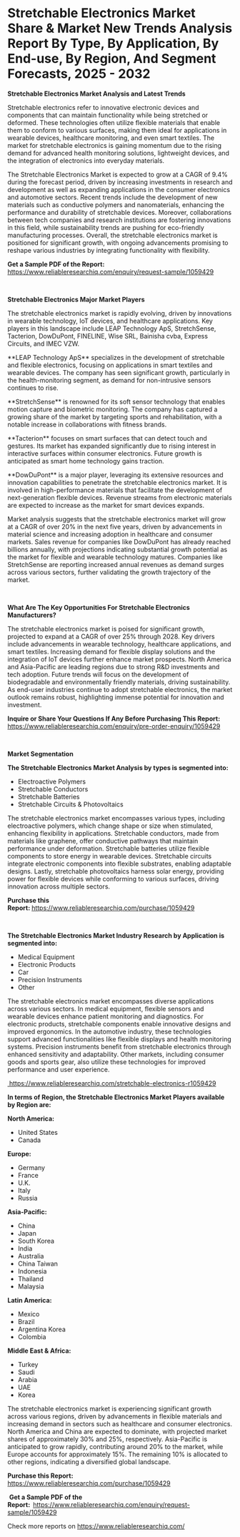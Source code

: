 <p><h1>Stretchable Electronics Market Share & Market New Trends Analysis Report By Type, By Application, By End-use, By Region, And Segment Forecasts, 2025 - 2032</h1></p><p><strong>Stretchable Electronics Market Analysis and Latest Trends</strong></p>
<p><p>Stretchable electronics refer to innovative electronic devices and components that can maintain functionality while being stretched or deformed. These technologies often utilize flexible materials that enable them to conform to various surfaces, making them ideal for applications in wearable devices, healthcare monitoring, and even smart textiles. The market for stretchable electronics is gaining momentum due to the rising demand for advanced health monitoring solutions, lightweight devices, and the integration of electronics into everyday materials. </p><p>The Stretchable Electronics Market is expected to grow at a CAGR of 9.4% during the forecast period, driven by increasing investments in research and development as well as expanding applications in the consumer electronics and automotive sectors. Recent trends include the development of new materials such as conductive polymers and nanomaterials, enhancing the performance and durability of stretchable devices. Moreover, collaborations between tech companies and research institutions are fostering innovations in this field, while sustainability trends are pushing for eco-friendly manufacturing processes. Overall, the stretchable electronics market is positioned for significant growth, with ongoing advancements promising to reshape various industries by integrating functionality with flexibility.</p></p>
<p><strong>Get a Sample PDF of the Report:&nbsp;</strong> <a href="https://www.reliableresearchiq.com/enquiry/request-sample/1059429?utm_campaign=2926&utm_medium=2&utm_source=Github&utm_content=ia&utm_term=06042025&utm_id=stretchable-electronics">https://www.reliableresearchiq.com/enquiry/request-sample/1059429</a></p>
<p>&nbsp;</p>
<p><strong>Stretchable Electronics Major Market Players</strong></p>
<p><p>The stretchable electronics market is rapidly evolving, driven by innovations in wearable technology, IoT devices, and healthcare applications. Key players in this landscape include LEAP Technology ApS, StretchSense, Tacterion, DowDuPont, FINELINE, Wise SRL, Bainisha cvba, Express Circuits, and IMEC VZW.</p><p>**LEAP Technology ApS** specializes in the development of stretchable and flexible electronics, focusing on applications in smart textiles and wearable devices. The company has seen significant growth, particularly in the health-monitoring segment, as demand for non-intrusive sensors continues to rise.</p><p>**StretchSense** is renowned for its soft sensor technology that enables motion capture and biometric monitoring. The company has captured a growing share of the market by targeting sports and rehabilitation, with a notable increase in collaborations with fitness brands.</p><p>**Tacterion** focuses on smart surfaces that can detect touch and gestures. Its market has expanded significantly due to rising interest in interactive surfaces within consumer electronics. Future growth is anticipated as smart home technology gains traction.</p><p>**DowDuPont** is a major player, leveraging its extensive resources and innovation capabilities to penetrate the stretchable electronics market. It is involved in high-performance materials that facilitate the development of next-generation flexible devices. Revenue streams from electronic materials are expected to increase as the market for smart devices expands.</p><p>Market analysis suggests that the stretchable electronics market will grow at a CAGR of over 20% in the next five years, driven by advancements in material science and increasing adoption in healthcare and consumer markets. Sales revenue for companies like DowDuPont has already reached billions annually, with projections indicating substantial growth potential as the market for flexible and wearable technology matures. Companies like StretchSense are reporting increased annual revenues as demand surges across various sectors, further validating the growth trajectory of the market.</p></p>
<p>&nbsp;</p>
<p><strong>What Are The Key Opportunities For Stretchable Electronics Manufacturers?</strong></p>
<p><p>The stretchable electronics market is poised for significant growth, projected to expand at a CAGR of over 25% through 2028. Key drivers include advancements in wearable technology, healthcare applications, and smart textiles. Increasing demand for flexible display solutions and the integration of IoT devices further enhance market prospects. North America and Asia-Pacific are leading regions due to strong R&D investments and tech adoption. Future trends will focus on the development of biodegradable and environmentally friendly materials, driving sustainability. As end-user industries continue to adopt stretchable electronics, the market outlook remains robust, highlighting immense potential for innovation and investment.</p></p>
<p><strong>Inquire or Share Your Questions If Any Before Purchasing This Report:</strong> <a href="https://www.reliableresearchiq.com/enquiry/pre-order-enquiry/1059429?utm_campaign=2926&utm_medium=2&utm_source=Github&utm_content=ia&utm_term=06042025&utm_id=stretchable-electronics">https://www.reliableresearchiq.com/enquiry/pre-order-enquiry/1059429</a></p>
<p>&nbsp;</p>
<p><strong>Market Segmentation</strong></p>
<p><strong>The Stretchable Electronics Market Analysis by types is segmented into:</strong></p>
<p><ul><li>Electroactive Polymers</li><li>Stretchable Conductors</li><li>Stretchable Batteries</li><li>Stretchable Circuits & Photovoltaics</li></ul></p>
<p><p>The stretchable electronics market encompasses various types, including electroactive polymers, which change shape or size when stimulated, enhancing flexibility in applications. Stretchable conductors, made from materials like graphene, offer conductive pathways that maintain performance under deformation. Stretchable batteries utilize flexible components to store energy in wearable devices. Stretchable circuits integrate electronic components into flexible substrates, enabling adaptable designs. Lastly, stretchable photovoltaics harness solar energy, providing power for flexible devices while conforming to various surfaces, driving innovation across multiple sectors.</p></p>
<p><strong>Purchase this Report:&nbsp;</strong><a href="https://www.reliableresearchiq.com/purchase/1059429?utm_campaign=2926&utm_medium=2&utm_source=Github&utm_content=ia&utm_term=06042025&utm_id=stretchable-electronics">https://www.reliableresearchiq.com/purchase/1059429</a></p>
<p>&nbsp;</p>
<p><strong>The Stretchable Electronics Market Industry Research by Application is segmented into:</strong></p>
<p><ul><li>Medical Equipment</li><li>Electronic Products</li><li>Car</li><li>Precision Instruments</li><li>Other</li></ul></p>
<p><p>The stretchable electronics market encompasses diverse applications across various sectors. In medical equipment, flexible sensors and wearable devices enhance patient monitoring and diagnostics. For electronic products, stretchable components enable innovative designs and improved ergonomics. In the automotive industry, these technologies support advanced functionalities like flexible displays and health monitoring systems. Precision instruments benefit from stretchable electronics through enhanced sensitivity and adaptability. Other markets, including consumer goods and sports gear, also utilize these technologies for improved performance and user experience.</p></p>
<p><a href="https://www.reliableresearchiq.com/stretchable-electronics-r1059429?utm_campaign=2926&utm_medium=2&utm_source=Github&utm_content=ia&utm_term=06042025&utm_id=stretchable-electronics">&nbsp;https://www.reliableresearchiq.com/stretchable-electronics-r1059429</a></p>
<p><strong>In terms of Region, the Stretchable Electronics Market Players available by Region are:</strong></p>
<p>
    <p> <strong> North America: </strong>
        <ul>
            <li>United States</li>
            <li>Canada</li>
        </ul>
        </p> 
    <p> <strong> Europe: </strong>
        <ul>
            <li>Germany</li>
            <li>France</li>
            <li>U.K.</li>
            <li>Italy</li>
            <li>Russia</li>
        </ul>
        </p> 
    <p> <strong> Asia-Pacific: </strong>
        <ul>
            <li>China</li>
            <li>Japan</li>
            <li>South Korea</li>
            <li>India</li>
            <li>Australia</li>
            <li>China Taiwan</li>
            <li>Indonesia</li>
            <li>Thailand</li>
            <li>Malaysia</li>
        </ul>
        </p> 
    <p> <strong> Latin America: </strong>
        <ul>
            <li>Mexico</li>
            <li>Brazil</li>
            <li>Argentina Korea</li>
            <li>Colombia</li>
        </ul>
        </p> 
    <p> <strong> Middle East & Africa: </strong>
        <ul>
            <li>Turkey</li>
            <li>Saudi</li>
            <li>Arabia</li>
            <li>UAE</li>
            <li>Korea</li>
        </ul>
    </p>
    </p>
<p><p>The stretchable electronics market is experiencing significant growth across various regions, driven by advancements in flexible materials and increasing demand in sectors such as healthcare and consumer electronics. North America and China are expected to dominate, with projected market shares of approximately 30% and 25%, respectively. Asia-Pacific is anticipated to grow rapidly, contributing around 20% to the market, while Europe accounts for approximately 15%. The remaining 10% is allocated to other regions, indicating a diversified global landscape.</p></p>
<p><strong>Purchase this Report: </strong><a href="https://www.reliableresearchiq.com/purchase/1059429?utm_campaign=2926&utm_medium=2&utm_source=Github&utm_content=ia&utm_term=06042025&utm_id=stretchable-electronics">https://www.reliableresearchiq.com/purchase/1059429</a></p>
<p>&nbsp;<strong>Get a Sample PDF of the Report:&nbsp;&nbsp;</strong><a href="https://www.reliableresearchiq.com/enquiry/request-sample/1059429?utm_campaign=2926&utm_medium=2&utm_source=Github&utm_content=ia&utm_term=06042025&utm_id=stretchable-electronics">https://www.reliableresearchiq.com/enquiry/request-sample/1059429</a></p>
<p><strong></strong></p>
<p>Check more reports on <a href="https://www.reliableresearchiq.com/?utm_campaign=2926&utm_medium=2&utm_source=Github&utm_content=ia&utm_term=06042025&utm_id=stretchable-electronics">https://www.reliableresearchiq.com/</a></p>